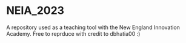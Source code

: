 # NEIA_2023

A repository used as a teaching tool with the New England Innovation Academy. Free to reprduce with credit to dbhatia00
:)
